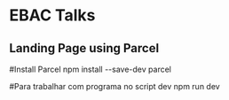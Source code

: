 # EBAC Talks
## Landing Page using Parcel

#Install Parcel
npm install --save-dev parcel

#Para trabalhar com programa no script dev
npm run dev


